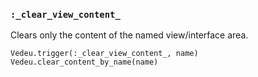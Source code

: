 ### `:_clear_view_content_`
Clears only the content of the named view/interface area.

    Vedeu.trigger(:_clear_view_content_, name)
    Vedeu.clear_content_by_name(name)
